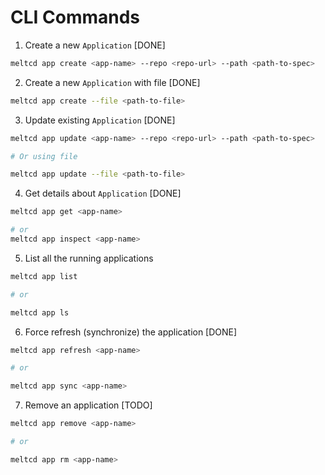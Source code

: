 # CLI Commands

1. Create a new `Application` [DONE]

```bash
meltcd app create <app-name> --repo <repo-url> --path <path-to-spec>
```

2. Create a new `Application` with file [DONE]

```bash
meltcd app create --file <path-to-file>
```

3. Update existing `Application` [DONE]

```bash
meltcd app update <app-name> --repo <repo-url> --path <path-to-spec>

# Or using file

meltcd app update --file <path-to-file>
```

4. Get details about `Application` [DONE]

```bash
meltcd app get <app-name>

# or
meltcd app inspect <app-name>
```

5. List all the running applications

```bash
meltcd app list

# or

meltcd app ls
```

6. Force refresh (synchronize) the application [DONE]

```bash
meltcd app refresh <app-name>

# or

meltcd app sync <app-name>
```

7. Remove an application [TODO]

```bash
meltcd app remove <app-name>

# or

meltcd app rm <app-name>
```
